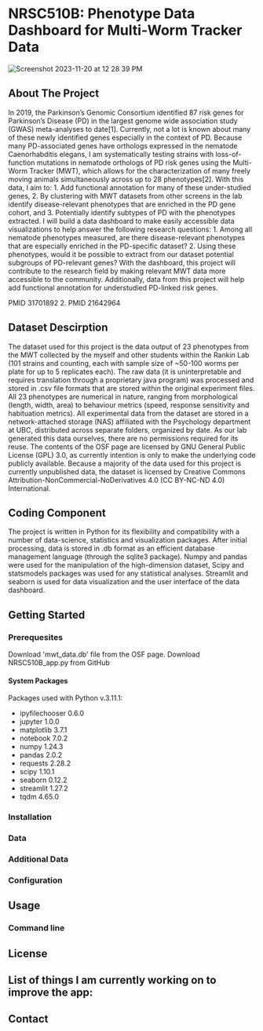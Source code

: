# NRSC510B: Phenotype Data Dashboard for Multi-Worm Tracker Data

![Screenshot 2023-11-20 at 12 28 39 PM](https://github.com/JosephLiangUBC/NRSC510B/assets/41761806/4efb54c7-940e-46ff-a355-0a8fbbe32484)

<!-- About The Project -->
## About The Project

In 2019, the Parkinson’s Genomic Consortium identified 87 risk genes for Parkinson’s Disease (PD) in the largest genome wide association study (GWAS) meta-analyses to date[1]. Currently, not a lot is known about many of these newly identified genes especially in the context of PD. Because many PD-associated genes have orthologs expressed in the nematode Caenorhabditis elegans, I am systematically testing strains with loss-of-function mutations in nematode orthologs of PD risk genes using the Multi-Worm Tracker (MWT), which allows for the characterization of many freely moving animals simultaneously across up to 28 phenotypes[2]. With this data, I aim to: 1. Add functional annotation for many of these under-studied genes, 2. By clustering with MWT datasets from other screens in the lab identify disease-relevant phenotypes that are enriched in the PD gene cohort, and 3. Potentially identify subtypes of PD with the phenotypes extracted. I will build a data dashboard to make easily accessible data visualizations to help answer the following research questions: 1. Among all nematode phenotypes measured, are there disease-relevant phenotypes that are especially enriched in the PD-specific dataset? 2. Using these phenotypes, would it be possible to extract from our dataset potential subgroups of PD-relevant genes? With the dashboard, this project will contribute to the research field by making relevant MWT data more accessible to the community. Additionally, data from this project will help add functional annotation for understudied PD-linked risk genes.

PMID 31701892 2. PMID 21642964


<!-- Dataset Description -->
## Dataset Descirption
The dataset used for this project is the data output of 23 phenotypes from the MWT collected by the myself and other students within the Rankin Lab (101 strains and counting, each with sample size of ~50-100 worms per plate for up to 5 replicates each). The raw data (it is uninterpretable and requires translation through a proprietary java program) was processed and stored in .csv file formats that are stored within the original experiment files. All 23 phenotypes are numerical in nature, ranging from morphological (length, width, area) to behaviour metrics (speed, response sensitivity and habituation metrics). All experimental data from the dataset are stored in a network-attached storage (NAS) affiliated with the Psychology department at UBC, distributed across separate folders, organized by date. As our lab generated this data ourselves, there are no permissions required for its reuse. The contents of the OSF page are licensed by GNU General Public License (GPL) 3.0, as currently intention is only to make the underlying code publicly available. Because a majority of the data used for this project is currently unpublished data, the dataset is licensed by Creative Commons Attribution-NonCommercial-NoDerivatives 4.0 (CC BY-NC-ND 4.0) International.


<!-- Coding Component -->
## Coding Component
The project is written in Python for its flexibility and compatibility with a number of data-science, statistics and visualization packages. After initial processing, data is stored in .db format as an efficient database management language (through the sqlite3 package). Numpy and pandas were used for the manipulation of the high-dimension dataset, Scipy and statsmodels packages was used for any statistical analyses. Streamlit and seaborn is used for data visualization and the user interface of the data dashboard.

<!-- Getting Started -->
## Getting Started

### Prerequesites

Download 'mwt_data.db' file from the OSF page.
Download NRSC510B_app.py from GitHub

#### System Packages

Packages used with Python v.3.11.1:

* ipyfilechooser 0.6.0
* jupyter 1.0.0
* matplotlib 3.7.1
* notebook 7.0.2
* numpy 1.24.3
* pandas 2.0.2
* requests 2.28.2
* scipy 1.10.1
* seaborn 0.12.2
* streamlit 1.27.2
* tqdm 4.65.0

### Installation

### Data

### Additional Data

### Configuration

<!-- USAGE EXAMPLES -->
## Usage

### Command line

<!-- LICENSE -->
## License

<!-- Laundry List of Improvements -->
## List of things I am currently working on to improve the app:


<!-- CONTACT -->
## Contact


